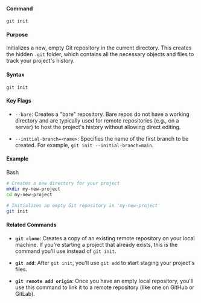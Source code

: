 #### **Command**

`git init`

#### **Purpose**

Initializes a new, empty Git repository in the current directory. This creates the hidden `.git` folder, which contains all the necessary objects and files to track your project's history.

#### **Syntax**

`git init`

#### **Key Flags**

- `--bare`: Creates a "bare" repository. Bare repos do not have a working directory and are typically used for remote repositories (e.g., on a server) to host the project's history without allowing direct editing.
    
- `--initial-branch=<name>`: Specifies the name of the first branch to be created. For example, `git init --initial-branch=main`.
    

#### **Example**

Bash

```bash
# Creates a new directory for your project
mkdir my-new-project
cd my-new-project

# Initializes an empty Git repository in 'my-new-project'
git init
```

#### **Related Commands**

- **`git clone`**: Creates a copy of an existing remote repository on your local machine. If you're starting a project that already exists, this is the command you'll use instead of `git init`.
    
- **`git add`**: After `git init`, you'll use `git add` to start staging your project's files.
    
- **`git remote add origin`**: Once you have an empty local repository, you'll use this command to link it to a remote repository (like one on GitHub or GitLab).